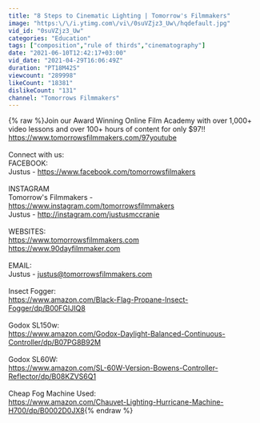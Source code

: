 ```yaml
---
title: "8 Steps to Cinematic Lighting | Tomorrow's Filmmakers"
image: "https:\/\/i.ytimg.com\/vi\/0suVZjz3_Uw\/hqdefault.jpg"
vid_id: "0suVZjz3_Uw"
categories: "Education"
tags: ["composition","rule of thirds","cinematography"]
date: "2021-06-10T12:42:17+03:00"
vid_date: "2021-04-29T16:06:49Z"
duration: "PT18M42S"
viewcount: "289998"
likeCount: "18381"
dislikeCount: "131"
channel: "Tomorrows Filmmakers"
---
```

{% raw %}Join our Award Winning Online Film Academy with over 1,000+ video lessons and over 100+ hours of content for only $97!!<br /><a rel="nofollow" target="blank" href="https://www.tomorrowsfilmmakers.com/97youtube">https://www.tomorrowsfilmmakers.com/97youtube</a><br /><br />Connect with us:<br /> FACEBOOK:<br />Justus - <a rel="nofollow" target="blank" href="https://www.facebook.com/tomorrowsfilmakers">https://www.facebook.com/tomorrowsfilmakers</a><br /><br />INSTAGRAM<br />Tomorrow's Filmmakers - <a rel="nofollow" target="blank" href="https://www.instagram.com/tomorrowsfilmmakers">https://www.instagram.com/tomorrowsfilmmakers</a><br />Justus - <a rel="nofollow" target="blank" href="http://instagram.com/justusmccranie">http://instagram.com/justusmccranie</a><br /><br />WEBSITES:<br /><a rel="nofollow" target="blank" href="https://www.tomorrowsfilmmakers.com">https://www.tomorrowsfilmmakers.com</a><br /><a rel="nofollow" target="blank" href="https://www.90dayfilmmaker.com">https://www.90dayfilmmaker.com</a><br /><br />EMAIL:<br />Justus - justus@tomorrowsfilmmakers.com<br /><br />Insect Fogger:<br /><a rel="nofollow" target="blank" href="https://www.amazon.com/Black-Flag-Propane-Insect-Fogger/dp/B00FGIJIQ8">https://www.amazon.com/Black-Flag-Propane-Insect-Fogger/dp/B00FGIJIQ8</a><br /><br />Godox SL150w:<br /><a rel="nofollow" target="blank" href="https://www.amazon.com/Godox-Daylight-Balanced-Continuous-Controller/dp/B07PG8B92M">https://www.amazon.com/Godox-Daylight-Balanced-Continuous-Controller/dp/B07PG8B92M</a><br /><br />Godox SL60W:<br /><a rel="nofollow" target="blank" href="https://www.amazon.com/SL-60W-Version-Bowens-Controller-Reflector/dp/B08KZVS6Q1">https://www.amazon.com/SL-60W-Version-Bowens-Controller-Reflector/dp/B08KZVS6Q1</a><br /><br />Cheap Fog Machine Used:<br /><a rel="nofollow" target="blank" href="https://www.amazon.com/Chauvet-Lighting-Hurricane-Machine-H700/dp/B0002D0JX8">https://www.amazon.com/Chauvet-Lighting-Hurricane-Machine-H700/dp/B0002D0JX8</a>{% endraw %}
